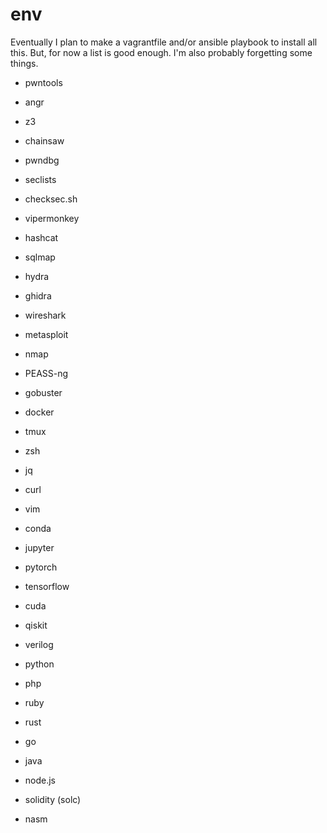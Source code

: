 # env

Eventually I plan to make a vagrantfile and/or ansible playbook to install all this. 
But, for now a list is good enough. I'm also probably forgetting some things.

- pwntools
- angr
- z3
- chainsaw
- pwndbg
- seclists
- checksec.sh
- vipermonkey
- hashcat
- sqlmap
- hydra
- ghidra
- wireshark
- metasploit
- nmap
- PEASS-ng
- gobuster

- docker
- tmux
- zsh
- jq
- curl
- vim

- conda
- jupyter
- pytorch
- tensorflow
- cuda
- qiskit

- verilog
- python
- php
- ruby
- rust
- go
- java
- node.js
- solidity (solc)
- nasm
